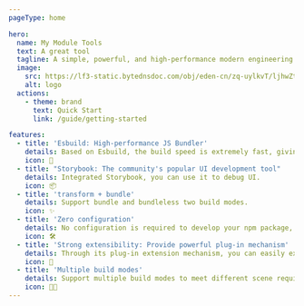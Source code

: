 ```yaml
---
pageType: home

hero:
  name: My Module Tools
  text: A great tool
  tagline: A simple, powerful, and high-performance modern engineering development solution
  image:
    src: https://lf3-static.bytednsdoc.com/obj/eden-cn/zq-uylkvT/ljhwZthlaukjlkulzlp/logo-4x-01042.png
    alt: logo
  actions:
    - theme: brand
      text: Quick Start
      link: /guide/getting-started

features:
  - title: 'Esbuild: High-performance JS Bundler'
    details: Based on Esbuild, the build speed is extremely fast, giving you the ultimate development experience.
    icon: 🚀
  - title: "Storybook: The community's popular UI development tool"
    details: Integrated Storybook, you can use it to debug UI.
    icon: 📦
  - title: 'transform + bundle'
    details: Support bundle and bundleless two build modes.
    icon: ✨
  - title: 'Zero configuration'
    details: No configuration is required to develop your npm package, and the built-in presets cover many scenarios.
    icon: 🛠️
  - title: 'Strong extensibility: Provide powerful plug-in mechanism'
    details: Through its plug-in extension mechanism, you can easily extend the capabilities of Module tools.
    icon: 🎨
  - title: 'Multiple build modes'
    details: Support multiple build modes to meet different scene requirements.
    icon: 👍🏻
---
```

